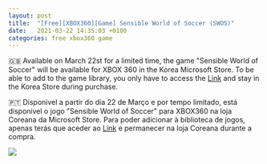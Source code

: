 ```yaml
---
layout: post
title:  "[Free][XBOX360][Game] Sensible World of Soccer (SWOS)"
date:   2021-03-22 14:35:03 +0100
categories: free xbox360 game
---
```


🇬🇧 Available on March 22st for a limited time, the game "Sensible World of Soccer" will be available for XBOX 360 in the Korea Microsoft Store.
To be able to add to the game library, you only have to access the [Link][direct-link] and stay in the Korea Store during purchase.

🇵🇹 Disponivel a partir do dia 22 de Março e por tempo limitado, está disponivel o jogo "Sensible World of Soccer" para XBOX360 na loja Coreana da Microsoft Store.
Para poder adicionar à biblioteca de jogos, apenas terás que aceder ao [Link][direct-link] e permanecer na loja Coreana durante a compra.

<!--
![image game](/images/WargameRedDragon.jpg)
![image game]({{ BASE_PATH }}/assets/images/WargameRedDragon.jpg)
-->

<img src="{{ site.BASE_PATH }}/images/swos.jpg">

[direct-link]: https://www.microsoft.com/ko-kr/p/swos/btxhpv48v31z
